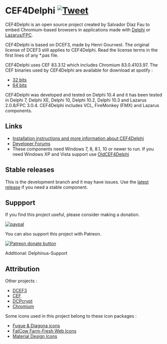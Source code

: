 # CEF4Delphi [![Tweet](https://img.shields.io/twitter/url/http/shields.io.svg?style=social)](https://twitter.com/intent/tweet?text=Use%20CEF4Delphi%20to%20embed%20Chromium-based%20browsers%20in%20your%20application&url=https://github.com/salvadordf/CEF4Delphi&via=briskbard&hashtags=cef4delphi,delphi,lazarus,fpc)
CEF4Delphi is an open source project created by Salvador Díaz Fau to embed Chromium-based browsers in applications made with [Delphi](https://www.embarcadero.com/products/delphi/starter) or [Lazarus/FPC](https://www.lazarus-ide.org/).

CEF4Delphi is based on DCEF3, made by Henri Gourvest. The original license of DCEF3 still applies to CEF4Delphi. Read the license terms in the first lines of any *.pas file.

CEF4Delphi uses CEF 83.3.12 which includes Chromium 83.0.4103.97. 
The CEF binaries used by CEF4Delphi are available for download at spotify :
* [32 bits](http://opensource.spotify.com/cefbuilds/cef_binary_83.3.12%2Bg0889ff0%2Bchromium-83.0.4103.97_windows32.tar.bz2)
* [64 bits](http://opensource.spotify.com/cefbuilds/cef_binary_83.3.12%2Bg0889ff0%2Bchromium-83.0.4103.97_windows64.tar.bz2)


CEF4Delphi was developed and tested on Delphi 10.4 and it has been tested in Delphi 7, Delphi XE, Delphi 10, Delphi 10.2, Delphi 10.3 and Lazarus 2.0.8/FPC 3.0.4. CEF4Delphi includes VCL, FireMonkey (FMX) and Lazarus components.

## Links
* [Installation instructions and more information about CEF4Delphi](https://www.briskbard.com/index.php?lang=en&pageid=cef)
* [Developer Forums](https://www.briskbard.com/forum)
* These components need Windows 7, 8, 8.1, 10 or newer to run. If you need Windows XP and Vista support use [OldCEF4Delphi](https://github.com/salvadordf/OldCEF4Delphi)

## Stable releases 
This is the development branch and it may have issues. Use the [latest release](https://github.com/salvadordf/CEF4Delphi/releases/latest) if you need a stable component.

## Suppport
If you find this project useful, please consider making a donation.

[![paypal](https://www.paypalobjects.com/en_US/i/btn/btn_donateCC_LG.gif)](https://www.paypal.com/cgi-bin/webscr?cmd=_s-xclick&hosted_button_id=FTSD2CCGXTD86)

You can also support this project with Patreon.

<a href="https://patreon.com/salvadordf"><img src="https://c5.patreon.com/external/logo/become_a_patron_button.png" alt="Patreon donate button" /></a>

Additional:
Delphinus-Support

## Attribution
Other projects :
* [DCEF3](https://github.com/hgourvest/dcef3) 
* [CEF](https://bitbucket.org/chromiumembedded/cef/)
* [DCPcrypt](http://www.cityinthesky.co.uk/opensource/dcpcrypt/)
* [Chromium](https://chromium.googlesource.com/chromium/src/)

Some icons used in this project belong to these icon packages :
* [Fugue & Diagona icons](http://yusukekamiyamane.com/)
* [FatCow Farm-Fresh Web Icons](https://www.fatcow.com/free-icons)
* [Material Design Icons](https://github.com/google/material-design-icons) 
